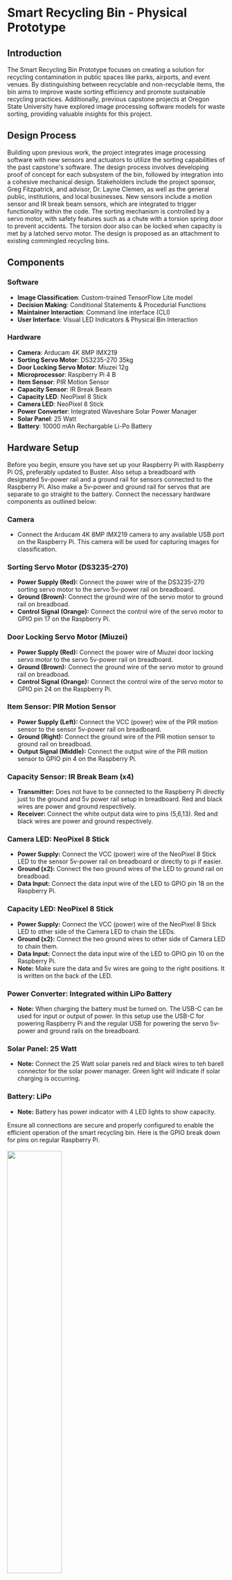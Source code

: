 
# Smart Recycling Bin - Physical Prototype

## Introduction

The Smart Recycling Bin Prototype focuses on creating a solution for recycling contamination in public spaces like parks, airports, 
and event venues. By distinguishing between recyclable and non-recyclable items, the bin aims to improve waste sorting efficiency 
and promote sustainable recycling practices. Additionally, previous capstone projects at Oregon State University have explored image
processing software models for waste sorting, providing valuable insights for this project.

## Design Process

Building upon previous work, the project integrates image processing software with new sensors and actuators to utilize the sorting
capabilities of the past capstone's software. The design process involves developing proof of concept for each subsystem of the bin,
followed by integration into a cohesive mechanical design. Stakeholders include the project sponsor, Greg Fitzpatrick, and 
advisor, Dr. Layne Clemen, as well as the general public, institutions, and local businesses. New sensors include a motion sensor
and IR break beam sensors, which are integrated to trigger functionality within the code. The sorting mechanism is controlled by a
servo motor, with safety features such as a chute with a torsion spring door to prevent accidents. The torsion door also can be
locked when capacity is met by a latched servo motor. The design is proposed as an attachment to existing commingled recycling bins.

## Components

### Software

- **Image Classification**: Custom-trained TensorFlow Lite model
- **Decision Making**: Conditional Statements & Procedurial Functions
- **Maintainer Interaction**: Command line interface (CLI)
- **User Interface**: Visual LED Indicators & Physical Bin Interaction

### Hardware

- **Camera**: Arducam 4K 8MP IMX219
- **Sorting Servo Motor**: DS3235-270 35kg
- **Door Locking Servo Motor**: Miuzei 12g
- **Microprocessor**: Raspberry Pi 4 B
- **Item Sensor**: PIR Motion Sensor
- **Capacity Sensor**: IR Break Beam
- **Capacity LED**: NeoPixel 8 Stick
- **Camera LED**: NeoPixel 8 Stick
- **Power Converter**: Integrated Waveshare Solar Power Manager
- **Solar Panel**: 25 Watt
- **Battery**: 10000 mAh Rechargable Li-Po Battery

## Hardware Setup
Before you begin, ensure you have set up your Raspberry Pi with Raspberry Pi OS, preferably updated to Buster. Also setup a breadboard with designated 5v-power rail and a ground rail for sensors connected to the Raspberry Pi. Also make a 5v-power and ground rail for servos that are separate to go straight to the battery.
Connect the necessary hardware components as outlined below:

### Camera
- Connect the Arducam 4K 8MP IMX219 camera to any available USB port on the Raspberry Pi. This camera will 
be used for capturing images for classification.

### Sorting Servo Motor (DS3235-270)
- **Power Supply (Red):** Connect the power wire of the DS3235-270 sorting servo motor to the servo 5v-power rail on breadboard.
- **Ground (Brown):** Connect the ground wire of the servo motor to ground rail on breadboad.
- **Control Signal (Orange):** Connect the control wire of the servo motor to GPIO pin 17 on the Raspberry Pi.

### Door Locking Servo Motor (Miuzei)
- **Power Supply (Red):** Connect the power wire of Miuzei door locking servo motor to the servo 5v-power rail on breadboard.
- **Ground (Brown):** Connect the ground wire of the servo motor to ground rail on breadboad.
- **Control Signal (Orange):** Connect the control wire of the servo motor to GPIO pin 24 on the Raspberry Pi.

### Item Sensor: PIR Motion Sensor
- **Power Supply (Left):** Connect the VCC (power) wire of the PIR motion sensor to the sensor 5v-power rail on breadboard.
- **Ground (Right):** Connect the ground wire of the PIR motion sensor to ground rail on breadboad.
- **Output Signal (Middle):** Connect the output wire of the PIR motion sensor to GPIO pin 4 on the Raspberry Pi.

### Capacity Sensor: IR Break Beam (x4)
- **Transmitter:** Does not have to be connected to the Raspberry Pi directly just to the ground and 5v power rail setup in breadboard. Red and black wires are power and ground respectively.
- **Receiver:** Connect the white output data wire to pins (5,6,13). Red and black wires are power and ground respectively.

### Camera LED: NeoPixel 8 Stick
- **Power Supply:** Connect the VCC (power) wire of the NeoPixel 8 Stick LED to the sensor 5v-power rail on breadboard or directly to pi if easier.
- **Ground (x2):** Connect the two ground wires of the LED to ground rail on breadboad.
- **Data Input:** Connect the data input wire of the LED to GPIO pin 18 on the Raspberry Pi.

### Capacity LED: NeoPixel 8 Stick
- **Power Supply:** Connect the VCC (power) wire of the NeoPixel 8 Stick LED to other side of the Camera LED to chain the LEDs.
- **Ground (x2):** Connect the two ground wires to other side of Camera LED to chain them.
- **Data Input:** Connect the data input wire of the LED to GPIO pin 10 on the Raspberry Pi.
- **Note:** Make sure the data and 5v wires are going to the right positions. It is written on the back of the LED.

### Power Converter: Integrated within LiPo Battery
- **Note:** When charging the battery must be turned on. The USB-C can be used for input or output of power. In this setup use the USB-C for powering Raspberry Pi and the regular USB for powering the servo 5v-power and ground rails on the breadboard.

### Solar Panel: 25 Watt
- **Note:** Connect the 25 Watt solar panels red and black wires to teh barell connector for the solar power manager. Green light will indicate if solar charging is occurring.

### Battery: LiPo
- **Note:** Battery has power indicator with 4 LED lights to show capacity.

Ensure all connections are secure and properly configured to enable the efficient operation of the smart recycling bin. Here is the GPIO break down for pins on regular Raspberry Pi.
<br/><br/>
<img src="https://github.com/drurytc/SmartBin_Prototype/blob/master/GPIO_Pins.png" width="50%" height="50%">
<br/><br/>
We are using a breakout pin extender so it looks slightly different.
<br/><br/>
<img src="https://github.com/drurytc/SmartBin_Prototype/blob/master/Breakout_Extender.jpg" width="50%" height="50%">
<br/><br/>

## Software Setup
Once the PI is up and running, open the termial, and enter the follow commands:

Show your Raspberry Pi OS version.

```
cat /etc/os-release
```

Update packages on your Raspberry Pi OS.

```
sudo apt-get update
```

Check your Python version. You should have Python 3.7 or later.

```
python3 --version
```

Install virtualenv and upgrade pip.

```
python3 -m pip install --user --upgrade pip
python3 -m pip install --user virtualenv
```

Create a Python virtual environment for the TFLite samples (optional but strongly recommended)

```
python3 -m venv ~/tflite
```

Clone this repository

```
git clone https://github.com/drurytc/SmartBin_Prototype.git
cd SmartBin_Prototype
```

Activate the virtual enviroment. Run this command every time you open a new terminal or restart the PI.

```
source ~/tflite/bin/activate
```

Run the following to install the required dependencies.

```
sh setup.sh
```

If accessing your Pi remotely, run this command:

```
export DISPLAY=:0.0
```



### Run the classifier without hardware

```
python3 run.py
```
A new window will appear with the camera stream being displayed. Use this window to ensure the camera can see the recyclable object. Hold recyclable object in front of the attached camera. Press the spacebar to take a picture of the object. The controller will then display in the terminal if the bin is to be unlocked or not for the run.py.

### All hardware connected

```
python3 run_best_integ.py
```
A new window will still appear with the camera stream being displayed when connected to the Pi. When an object is placed into the physical prototype through door, motion sensor will trigger camera capture and classify. This script has been setup to run on boot of the raspberry pi. 

### Run from boot setup

Run the following line in terminal to open user-level autostart information.

```
sudo nano /etc/xdg/lxsession/LXDE-pi/autostart
```
Add the following to the end of the list of actions on autostart. After adding, follow directions at bottom of terminal, press crtl-X, Y, and Enter to save changes. 

```
@lxterminal
```
After saving this, the terminal window will automatically open when turning on the Pi. In order to run the script as well, edit another file called the bashrc. This file is in charge of what happens when a new terminal window opens. Run the following in the terminal to edit this file:

```
sudo nano ~/.bashrc 
```
Add the following lines to the end of the file of actions on autostart. After adding, follow directions at bottom of terminal, press crtl-X, Y, and Enter to save changes. 

```
source ~/tflite/bin/activate
sleep 5
cd SmartBin_Prototype
sudo python3 run_best_integ.py
```
Now whenever you open a terminal or turn on the pi the script will run.

## Error Troubleshooting 

ImportError: libcblas.so.3: cannot open shared object file: No such file or directory
you can fix it by installing an OpenCV dependency that is missing on your Raspberry Pi.

```
sudo apt-get install libatlas-base-dev
```

## Previous Capstone

https://github.com/jakeengstrom3/SmartBin.git
